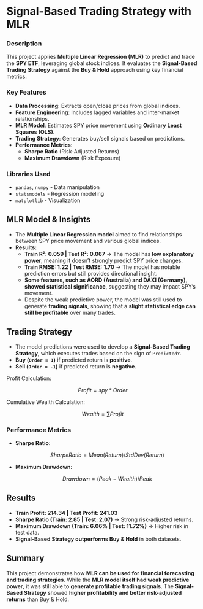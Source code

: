 # Signal-Based Trading Strategy with MLR

### Description
This project applies **Multiple Linear Regression (MLR)** to predict and trade the **SPY ETF**, leveraging global stock indices. It evaluates the **Signal-Based Trading Strategy** against the **Buy & Hold** approach using key financial metrics.

### Key Features
- **Data Processing**: Extracts open/close prices from global indices.
- **Feature Engineering**: Includes lagged variables and inter-market relationships.
- **MLR Model**: Estimates SPY price movement using **Ordinary Least Squares (OLS)**.
- **Trading Strategy**: Generates buy/sell signals based on predictions.
- **Performance Metrics**:
  - **Sharpe Ratio** (Risk-Adjusted Returns)
  - **Maximum Drawdown** (Risk Exposure)

### Libraries Used
- `pandas`, `numpy` - Data manipulation
- `statsmodels` - Regression modeling
- `matplotlib` - Visualization

## MLR Model & Insights
- The **Multiple Linear Regression model** aimed to find relationships between SPY price movement and various global indices.
- **Results:**
  - **Train R²: 0.059 | Test R²: 0.067** → The model has **low explanatory power**, meaning it doesn’t strongly predict SPY price changes.
  - **Train RMSE: 1.22 | Test RMSE: 1.70** → The model has notable prediction errors but still provides directional insight.
  - **Some features, such as AORD (Australia) and DAXI (Germany), showed statistical significance**, suggesting they may impact SPY’s movement.
  - Despite the weak predictive power, the model was still used to generate **trading signals**, showing that a **slight statistical edge can still be profitable** over many trades.

## Trading Strategy
- The model predictions were used to develop a **Signal-Based Trading Strategy**, which executes trades based on the sign of `PredictedY`.
- **Buy (`Order = 1`)** if predicted return is **positive**.
- **Sell (`Order = -1`)** if predicted return is **negative**.

Profit Calculation:
```math
Profit = spy * Order
```
Cumulative Wealth Calculation:
```math
Wealth = \sum Profit
```

### Performance Metrics
- **Sharpe Ratio:**
  ```math
  Sharpe Ratio = Mean(Return) / StdDev(Return)
  ```
- **Maximum Drawdown:**
  ```math
  Drawdown = (Peak - Wealth) / Peak
  ```

## Results
- **Train Profit: 214.34 | Test Profit: 241.03**
- **Sharpe Ratio (Train: 2.85 | Test: 2.07)** → Strong risk-adjusted returns.
- **Maximum Drawdown (Train: 6.06% | Test: 11.72%)** → Higher risk in test data.
- **Signal-Based Strategy outperforms Buy & Hold** in both datasets.

## Summary
This project demonstrates how **MLR can be used for financial forecasting and trading strategies**. While the **MLR model itself had weak predictive power**, it was still able to **generate profitable trading signals**. The **Signal-Based Strategy** showed **higher profitability and better risk-adjusted returns** than Buy & Hold.

